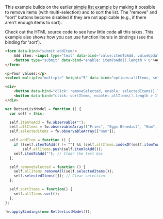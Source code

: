 This example builds on the earlier [simple list example](simpleList.html) by making it possible to remove items (with multi-selection) and to sort the list. The "remove" and "sort" buttons become disabled if they are not applicable (e.g., if there aren't enough items to sort).

Check out the HTML source code to see how little code all this takes. This example also shows how you can use function literals in bindings (see the binding for 'sort').

```html
<form data-bind="submit:addItem">
    Add item: <input type="text" data-bind='value:itemToAdd, valueUpdate: "afterkeydown"' />
    <button type="submit" data-bind="enable: itemToAdd().length > 0">Add</button>
</form>

<p>Your values:</p>
<select multiple="multiple" height="5" data-bind="options:allItems, selectedOptions:selectedItems"> </select>

<div>
    <button data-bind="click: removeSelected, enable: selectedItems().length > 0">Remove</button>
    <button data-bind="click: sortItems, enable: allItems().length > 1">Sort</button>
</div>
```

```javascript
var BetterListModel = function () {
  var self = this;

  self.itemToAdd = fw.observable("");
  self.allItems = fw.observableArray(["Fries", "Eggs Benedict", "Ham", "Cheese"]); // Initial items
  self.selectedItems = fw.observableArray(["Ham"]);                                // Initial selection

  self.addItem = function () {
    if ((self.itemToAdd() != "") && (self.allItems.indexOf(self.itemToAdd()) < 0)) // Prevent blanks and duplicates
        self.allItems.push(self.itemToAdd());
    self.itemToAdd(""); // Clear the text box
  };

  self.removeSelected = function () {
    self.allItems.removeAll(self.selectedItems());
    self.selectedItems([]); // Clear selection
  };

  self.sortItems = function() {
    self.allItems.sort();
  };
};

fw.applyBindings(new BetterListModel());
```
